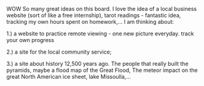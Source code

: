 WOW So many great ideas on this board. I love the idea of a local business website (sort of like a free internship), tarot readings - fantastic idea, tracking my own hours spent on homework,... I am thinking about:

1.) a website to practice remote viewing - one new picture everyday. track your own progress

2.) a site for the local community service;

3.) a site about history 12,500 years ago. The people that really built the pyramids, maybe a flood map of the Great Flood, The meteor impact on the great North American ice sheet, lake Missoulla,...